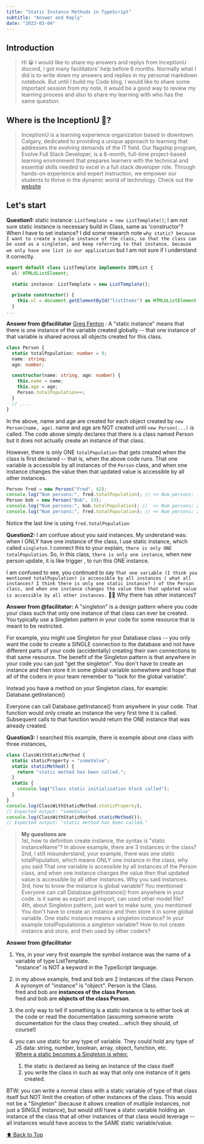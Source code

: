 ```yaml
---
title: "Static Instance Methods in TypeScript"
subtitle: "Answer and Reply"
date: "2023-03-04"
---
```


## Introduction

> Hi 😀 I would like to share my answers and replys from InceptionU discord, I got many facilitators' help before 6 months. Normally what I did is to write down my answers and replies in my personal markdown notebook. But until I build my Code blog, I would like to share some important session from my note, it would be a good way to review my learning process and also to share my learning with who has the same question.

## Where is the InceptionU 🏡?

> InceptionU is a learning experience organization based in downtown Calgary, dedicated to providing a unique approach to learning that addresses the evolving demands of the IT field. Our flagship program, Evolve Full Stack Developer, is a 6-month, full-time project-based learning environment that prepares learners with the technical and essential skills needed to excel in a full stack developer role. Through hands-on experience and expert instruction, we empower our students to thrive in the dynamic world of technology. Check out the [website](https://www.inceptionu.com/)

## Let's start

**Question1:** static instance: `ListTemplate = new ListTemplate()`; I am not sure static instance is necessary build in Class, same as 'constructor'? When I have to set instance? I did some research note `why static? because I want to create a single instance of the class, so that the class can be used as a singleton, and keep referring to that instance, because we only have one list in our application` but I am not sure if I understand it correctly.

```ts
export default class ListTemplate implements DOMList {
  ul: HTMLUListElement;

  static instance: ListTemplate = new ListTemplate();

  private constructor() {
    this.ul = document.getElementById("listItems") as HTMLUListElement;
  }
...

```

**Answer from @facilitator** [Greg Fenton](https://github.com/gregfenton) :
A "static instance" means that there is one instance of the variable created globally -- that one instance of that variable is shared across all objects created for this class.

```ts
class Person {
  static totalPopulation: number = 0;
  name: string;
  age: number;

  constructor(name: string, age: number) {
    this.name = name;
    this.age = age;
    Person.totalPopulation++;
  }
  // ....
}
```

In the above, name and age are created for each object created by `new Person(name, age)`. name and age are NOT created until `new Person(...)` is called. The code above simply declares that there is a class named Person but it does not actually create an instance of that class.

However, there is only ONE `totalPopulation` that gets created when the class is first declared -- that is, when the above code runs. That one variable is accessible by all instances of the `Person` class, and when one instance changes the value then that updated value is accessible by all other instances.

```ts
Person fred = new Person("Fred", 42);
console.log("Num persons:", fred.totalPopulation); // << Num persons; 1
Person bob = new Person("Bob", 33);
console.log("Num persons:", bob.totalPopulation); //  << Num persons; 2
console.log("Num persons:", fred.totalPopulation); // << Num persons; 2
```

Notice the last line is using `fred.totalPopulation`

**Question2:** I am confuse about you said instances. My understand was: when I ONLY have one instance of the class, I use static instance, which called `singleton`. I connect this to your explain, `there is only ONE totalPopulation`. So, in this class, `there is only one instance`, when new person update, it is like trigger , to run this ONE instance.

I am confused to see, you continued to say `That one variable (I think you mentioned totalPopulation) is accessible by all instances ( what all instances? I think there is only one static instance? ) of the Person class, and when one instance changes the value then that updated value is accessible by all other instances.` 😵‍💫 Why there has other instances?

**Answer from @facilitator:** A "singleton" is a design pattern where you code your class such that only one instance of that class can ever be created.
You typically use a Singleton pattern in your code for some resource that is meant to be restricted.

For example, you might use Singleton for your Database class -- you only want the code to create a SINGLE connection to the database and not have different parts of your code (accidentally) creating their own connections to that same resource.
The benefit of the Singleton pattern is that anywhere in your code you can just "get the singleton". You don't have to create an instance and then store it in some global variable somewhere and hope that all of the coders in your team remember to "look for the global variable".

Instead you have a method on your Singleton class, for example: Database.getInstance()

Everyone can call Database.getInstance() from anywhere in your code. That function would only create an instance the very first time it is called. Subsequent calls to that function would return the ONE instance that was already created.

**Question3:**
I searched this example, there is example about one class with three instances,

```ts
class ClassWithStaticMethod {
  static staticProperty = "someValue";
  static staticMethod() {
    return "static method has been called.";
  }
  static {
    console.log("Class static initialization block called");
  }
}
console.log(ClassWithStaticMethod.staticProperty);
// Expected output: "someValue"
console.log(ClassWithStaticMethod.staticMethod());
// Expected output: "static method has been called."
```

> **My questions are**<br>
> 1st, how to definition create instance, the syntax is "static instanceName"? In above example, there are 3 instances in the class?<br>
> 2nd, I still misunderstand, your example, there was one static totalPopulation, which means ONLY one instance in the class, why you said That one variable is accessible by all instances of the Person class, and when one instance changes the value then that updated value is accessible by all other instances. Why you said instances.<br>
> 3rd, how to know the instance is global variable? You mentioned Everyone can call Database.getInstance() from anywhere in your code. is it same as export and import, can used other model file?<br>
> 4th, about Singleton pattern, just want to make sure, you mentioned You don't have to create an instance and then store it in some global variable. One static instance means a singleton instance? In your example totalPopulationis a singleton variable? How to not create instance and store, and then used by other coders?

**Answer from @facilitator**

1. Yes, in your very first example the symbol instance was the name of a variable of type ListTemplate.<br>
   "instance" is NOT a keyword in the TypeScript language.

2. in my above example, fred and bob are 2 instances of the class Person. A synonym of "instance" is "object". Person is the Class.<br>fred and bob are **instances of the class Person**.<br>fred and bob are **objects of the class Person**.
3. the only way to tell if something is a static instance is to either look at the code or read the documentation (assuming someone wrote documentation for the class they created....which they should, of course!)
4. you can use static for any type of variable. They could hold any type of JS data: string, number, boolean, array, object, function, etc.<br><u>Where a static becomes a Singleton is when:</u>
   1. the static is declared as being an instance of the class itself
   2. you write the class in such as way that only one instance of it gets created.

BTW: you can write a normal class with a static variable of type of that class itself but NOT limit the creation of other instances of the class. This would not be a "Singleton" (because it allows creation of multiple instances, not just a SINGLE instance), but would still have a static variable holding an instance of the class that all other instances of that class would leverage -- all instances would have access to the SAME static variable/value.

[⬆️ Back to Top](#introduction)
